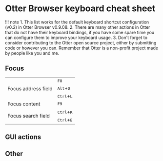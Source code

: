 # Otter Browser keyboard cheat sheet

!!! note
    1. This list works for the default keyboard shortcut configuration (v0.2) in Otter Browser v0.9.08.
    2. There are many other actions in Otter that do not have their keyboard bindings, if you have some spare time you can configure them to improve your keyboard usage.
    3. Don't forget to consider contributing to the Otter open source project, either by submitting code or however you can. Remember that Otter is a non-profit project made by people like you and me.

## Focus

<table>
<tr>
<td rowspan="3">Focus address field</td>
<td><kbd>F8</kdb>
</tr>
<tr>
<td><kbd>Alt</kbd>+<kbd>D</kbd></td>
</tr>
<tr>
<td><kbd>Ctrl</kbd>+<kbd>L</kbd></td>
</tr>
<tr>
<td>Focus content</td>
<td><kbd>F9</kbd></td>
</tr>
<tr>
<td rowspan="2">Focus search field</td>
<td><kbd>Ctrl</kbd>+<kbd>K</kbd></td>
</tr>
<tr>
<td><kbd>Ctrl</kbd>+<kbd>E</kbd></td>
</tr>
</table>

## GUI actions

## Other
